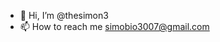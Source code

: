 - 👋 Hi, I’m @thesimon3
- 📫 How to reach me simobio3007@gmail.com

<!---
thesimon3/thesimon3 is a ✨ special ✨ repository because its `README.md` (this file) appears on your GitHub profile.
You can click the Preview link to take a look at your changes.
--->
